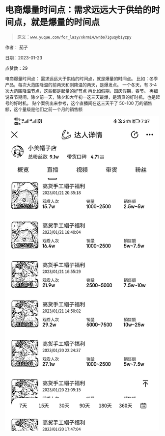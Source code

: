 # 电商爆量时间点：需求远远大于供给的时间点，就是爆量的时间点

> 原文：[`www.yuque.com/for_lazy/xkrm14/wnbo71guqyb1yzpy`](https://www.yuque.com/for_lazy/xkrm14/wnbo71guqyb1yzpy)

作者： 茄子 

日期：2023-01-23 

点赞数：29 

电商爆量时间点： 需求远远大于供给的时间点，就是爆量的时间点。 比如：冬季产品，每次大范围降温的前两天和刚降温的两天，是爆发点。 一个冬天，有 3-4 次大范围降温节点，这些都是起量的好节点 再比如假期，国庆假期，春节。 再细说春节期间，除夕前一天，除夕和大年初一这三天最爆，是清货的好时机，也是起号的好时机。 贴个案例出来参考，这个直播间在这三天干了 50-100 万的销售额，这个量级是他们之前一个月的销售额 

![](img/2bcc36eb82dd513821dbadc16fdbb6d5.png) 


